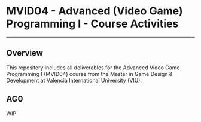 # MVID04 - Advanced (Video Game) Programming I - Course Activities
----
## Overview
This repository includes all deliverables for the Advanced Video Game Programming I (MVID04) course from the Master in Game Design & Development at Valencia International University (VIU).
## AG0
WIP
